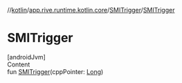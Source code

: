 //[kotlin](../../../index.md)/[app.rive.runtime.kotlin.core](../index.md)/[SMITrigger](index.md)/[SMITrigger](-s-m-i-trigger.md)



# SMITrigger  
[androidJvm]  
Content  
fun [SMITrigger](-s-m-i-trigger.md)(cppPointer: [Long](https://kotlinlang.org/api/latest/jvm/stdlib/kotlin/-long/index.html))  



